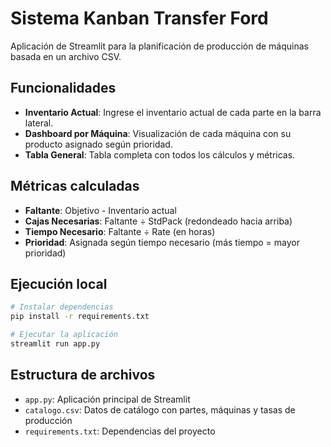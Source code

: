 # Sistema Kanban Transfer Ford

Aplicación de Streamlit para la planificación de producción de máquinas basada en un archivo CSV.

## Funcionalidades

- **Inventario Actual**: Ingrese el inventario actual de cada parte en la barra lateral.
- **Dashboard por Máquina**: Visualización de cada máquina con su producto asignado según prioridad.
- **Tabla General**: Tabla completa con todos los cálculos y métricas.

## Métricas calculadas

- **Faltante**: Objetivo - Inventario actual
- **Cajas Necesarias**: Faltante ÷ StdPack (redondeado hacia arriba)
- **Tiempo Necesario**: Faltante ÷ Rate (en horas)
- **Prioridad**: Asignada según tiempo necesario (más tiempo = mayor prioridad)

## Ejecución local

```bash
# Instalar dependencias
pip install -r requirements.txt

# Ejecutar la aplicación
streamlit run app.py
```

## Estructura de archivos

- `app.py`: Aplicación principal de Streamlit
- `catalogo.csv`: Datos de catálogo con partes, máquinas y tasas de producción
- `requirements.txt`: Dependencias del proyecto
